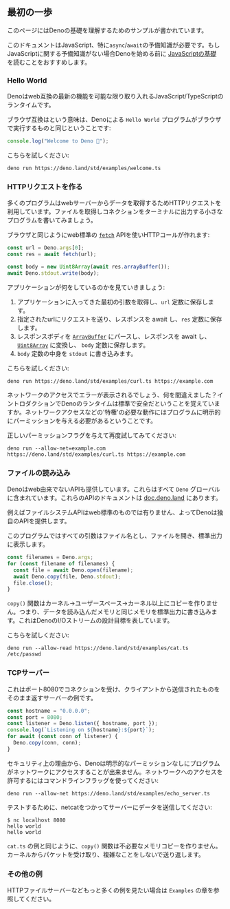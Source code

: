 <!-- ## First steps -->
## 最初の一歩

<!-- This page contains some examples to teach you about the fundamentals of Deno. -->
このページにはDenoの基礎を理解するためのサンプルが書かれています。

<!--
This document assumes that you have some prior knowledge of JavaScript,
especially about `async`/`await`. If you have no prior knowledge of JavaScript,
you might want to follow a guide
[on the basics of JavaScript](https://developer.mozilla.org/en-US/docs/Learn/JavaScript)
before attempting to start with Deno.
-->
このドキュメントはJavaScript、特に`async`/`await`の予備知識が必要です。もしJavaScriptに関する予備知識がない場合Denoを始める前に [JavaScriptの基礎](https://developer.mozilla.org/ja/docs/Learn/JavaScript) を読むことをおすすめします。

### Hello World

<!--
Deno is a runtime for JavaScript/TypeScript which tries to be web compatible and
use modern features wherever possible.
-->
Denoはweb互換の最新の機能を可能な限り取り入れるJavaScript/TypeScriptのランタイムです。

<!--
Browser compatibility means a `Hello World` program in Deno is the same as the
one you can run in the browser:
-->
ブラウザ互換はという意味は、Denoによる `Hello World` プログラムがブラウザで実行するものと同じということです:

```ts
console.log("Welcome to Deno 🦕");
```

<!-- Try the program: -->
こちらを試しください:

```shell
deno run https://deno.land/std/examples/welcome.ts
```

<!-- ### Making an HTTP request -->
### HTTPリクエストを作る

<!--
Many programs use HTTP requests to fetch data from a webserver. Let's write a
small program that fetches a file and prints its contents out to the terminal.
-->
多くのプログラムはwebサーバーからデータを取得するためHTTPリクエストを利用しています。ファイルを取得しコネクションをターミナルに出力する小さなプログラムを書いてみましょう。

<!--
Just like in the browser you can use the web standard
[`fetch`](https://developer.mozilla.org/en-US/docs/Web/API/Fetch_API) API to
make HTTP calls:
-->
ブラウザと同じようにweb標準の [`fetch`](https://developer.mozilla.org/en-US/docs/Web/API/Fetch_API) APIを使いHTTPコールが作れます:

```ts
const url = Deno.args[0];
const res = await fetch(url);

const body = new Uint8Array(await res.arrayBuffer());
await Deno.stdout.write(body);
```

<!-- Let's walk through what this application does: -->
アプリケーションが何をしているのかを見ていきましょう:

<!--
1. We get the first argument passed to the application, and store it in the
   `url` constant.
2. We make a request to the url specified, await the response, and store it in
   the `res` constant.
3. We parse the response body as an
   [`ArrayBuffer`](https://developer.mozilla.org/en-US/docs/Web/JavaScript/Reference/Global_Objects/ArrayBuffer),
   await the response, and convert it into a
   [`Uint8Array`](https://developer.mozilla.org/en-US/docs/Web/JavaScript/Reference/Global_Objects/Uint8Array)
   to store in the `body` constant.
4. We write the contents of the `body` constant to `stdout`.
-->
1. アプリケーションに入ってきた最初の引数を取得し、`url` 定数に保存します。
2. 指定されたurlにリクエストを送り、レスポンスを await し、`res` 定数に保存します。
3. レスポンスボディを [`ArrayBuffer`](https://developer.mozilla.org/en-US/docs/Web/JavaScript/Reference/Global_Objects/ArrayBuffer) にパースし、レスポンスを await し、 [`Uint8Array`](https://developer.mozilla.org/en-US/docs/Web/JavaScript/Reference/Global_Objects/Uint8Array) に変換し、 `body` 定数に保存します。
4. `body` 定数の中身を `stdout` に書き込みます。

<!-- Try it out: -->
こちらを試しください:

```shell
deno run https://deno.land/std/examples/curl.ts https://example.com
```

<!--
You will see this program returns an error regarding network access, so what did
we do wrong? You might remember from the introduction that Deno is a runtime
which is secure by default. This means you need to explicitly give programs the
permission to do certain 'privileged' actions, such as access the network.
-->
ネットワークのアクセスでエラーが表示されるでしょう、何を間違えました？イントロダクションでDenoのランタイムは標準で安全だということを覚えていますか。ネットワークアクセスなどの'特権'の必要な動作にはプログラムに明示的にパーミッションを与える必要があるということです。

<!-- Try it out again with the correct permission flag: -->
正しいパーミッションフラグを与えて再度試してみてください:

```shell
deno run --allow-net=example.com https://deno.land/std/examples/curl.ts https://example.com
```

<!-- ### Reading a file -->
### ファイルの読み込み

<!--
Deno also provides APIs which do not come from the web. These are all contained
in the `Deno` global. You can find documentation for these APIs on
[doc.deno.land](https://doc.deno.land/https/github.com/denoland/deno/releases/latest/download/lib.deno.d.ts).
-->
Denoはweb由来でないAPIも提供しています。これらはすべて `Deno` グローバルに含まれています。これらのAPIのドキュメントは [doc.deno.land](https://doc.deno.land/https/github.com/denoland/deno/releases/latest/download/lib.deno.d.ts) にあります。

<!--
Filesystem APIs for example do not have a web standard form, so Deno provides
its own API.
-->
例えばファイルシステムAPIはweb標準のものでは有りません、よってDenoは独自のAPIを提供します。

<!--
In this program each command-line argument is assumed to be a filename, the file
is opened, and printed to stdout.
-->
このプログラムではすべての引数はファイル名とし、ファイルを開き、標準出力に表示します。

```ts
const filenames = Deno.args;
for (const filename of filenames) {
  const file = await Deno.open(filename);
  await Deno.copy(file, Deno.stdout);
  file.close();
}
```

<!--
The `copy()` function here actually makes no more than the necessary
kernel→userspace→kernel copies. That is, the same memory from which data is read
from the file, is written to stdout. This illustrates a general design goal for
I/O streams in Deno.
-->
`copy()` 関数はカーネル→ユーザースペース→カーネル以上にコピーを作りません。つまり、データを読み込んだメモリと同じメモリを標準出力に書き込みます。これはDenoのI/Oストリームの設計目標を表しています。

<!-- Try the program: -->
こちらを試しください:

```shell
deno run --allow-read https://deno.land/std/examples/cat.ts /etc/passwd
```

<!-- ### TCP server -->
### TCPサーバー

<!--
This is an example of a server which accepts connections on port 8080, and
returns to the client anything it sends.
-->
これはポート8080でコネクションを受け、クライアントから送信されたものをそのまま返すサーバーの例です。

```ts
const hostname = "0.0.0.0";
const port = 8080;
const listener = Deno.listen({ hostname, port });
console.log(`Listening on ${hostname}:${port}`);
for await (const conn of listener) {
  Deno.copy(conn, conn);
}
```

<!--
For security reasons, Deno does not allow programs to access the network without
explicit permission. To allow accessing the network, use a command-line flag:
-->
セキュリティ上の理由から、Denoは明示的なパーミッションなしにプログラムがネットワークにアクセスすることが出来ません。ネットワークへのアクセスを許可するにはコマンドラインフラッグを使ってください:

```shell
deno run --allow-net https://deno.land/std/examples/echo_server.ts
```

<!-- To test it, try sending data to it with netcat: -->
テストするために、netcatをつかってサーバーにデータを送信してください:

```shell
$ nc localhost 8080
hello world
hello world
```

<!--
Like the `cat.ts` example, the `copy()` function here also does not make
unnecessary memory copies. It receives a packet from the kernel and sends it
back, without further complexity.
-->
`cat.ts` の例と同じように、`copy()` 関数は不必要なメモリコピーを作りません。カーネルからパケットを受け取り、複雑なことをしないで送り返します。

<!-- ### More examples -->
### その他の例

<!-- You can find more examples, like an HTTP file server, in the `Examples` chapter. -->
HTTPファイルサーバーなどもっと多くの例を見たい場合は `Examples` の章を参照してください。
